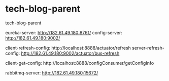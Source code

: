 # tech-blog-parent
tech-blog-parent

eureka-server: http://182.61.49.180:8761/
config-server: http://182.61.49.180:9002/

client-refresh-config: http://localhost:8888/actuator/refresh
server-refresh-config: http://182.61.49.180:9002/actuator/bus-refresh

client-get-config: http://localhost:8888/configConsumer/getConfigInfo

rabbitmq-server: http://182.61.49.180:15672/
